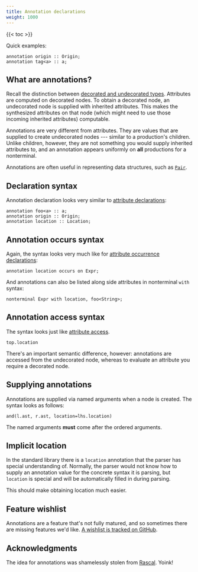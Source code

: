 ```yaml
---
title: Annotation declarations
weight: 1000
---
```


{{< toc >}}

Quick examples:

```
annotation origin :: Origin;
annotation tag<a> :: a;
```

## What are annotations?

Recall the distinction between [decorated and undecorated types](../../../concepts/decorated-vs-undecorated).
Attributes are computed on decorated nodes.
To obtain a decorated node, an undecorated node is supplied with inherited attributes.
This makes the synthesized attributes on that node (which might need to use those incoming inherited attributes) computable. 

Annotations are very different from attributes.
They are values that are supplied to create undecorated nodes --- similar to a production's children.
Unlike children, however, they are not something you would supply inherited attributes to, and an annotation appears uniformly on **all** productions for a nonterminal.

Annotations are often useful in representing data structures, such as [`Pair`](/silver/ref/lib/pair).

## Declaration syntax

Annotation declaration looks very similar to [attribute declarations](/silver/ref/decl/attributes/):

```
annotation foo<a> :: a;
annotation origin :: Origin;
annotation location :: Location;
```

## Annotation occurs syntax

Again, the syntax looks very much like for [attribute occurrence declarations](/silver/ref/decl/occurs/):

```
annotation location occurs on Expr;
```

And annotations can also be listed along side attributes in nonterminal `with` syntax:

```
nonterminal Expr with location, foo<String>;
```

## Annotation access syntax

The syntax looks just like [attribute access](/silver/ref/stmt/equations/).

```
top.location
```

There's an important semantic difference, however: annotations are accessed from the undecorated node, whereas to evaluate an attribute you require a decorated node.

## Supplying annotations

Annotations are supplied via named arguments when a node is created.
The syntax looks as follows:

```
and(l.ast, r.ast, location=lhs.location)
```

The named arguments **must** come after the ordered arguments.

## Implicit location

In the standard library there is a `location` annotation that the parser has special understanding of.
Normally, the parser would not know how to supply an annotation value for the concrete syntax it is parsing, but `location` is special and will be automatically filled in during parsing.

This should make obtaining location much easier.

## Feature wishlist

Annotations are a feature that's not fully matured, and so sometimes there are missing features we'd like.
[A wishlist is tracked on GitHub](https://github.com/melt-umn/silver/issues/32).

## Acknowledgments

The idea for annotations was shamelessly stolen from [Rascal](https://www.rascal-mpl.org/). Yoink!

